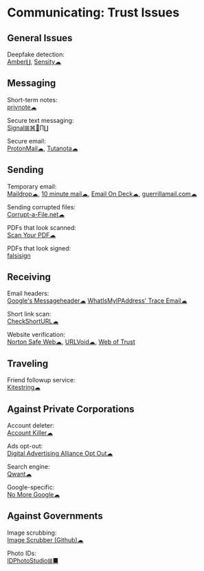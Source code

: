 # Communicating: Trust Issues

## General Issues

Deepfake detection:  
[Amber∐](https://ambervideo.co/),
[Sensity☁](https://platform.sensity.ai/deepfake-detection)

## Messaging

Short-term notes:  
[privnote☁](https://privnote.com/)

Secure text messaging:  
[Signal⊞⌘🐧∏∐](https://signal.org/)

Secure email:  
[ProtonMail☁](https://protonmail.com/),
[Tutanota☁](https://tutanota.com/)

## Sending

Temporary email:  
[Maildrop☁](https://maildrop.cc/),
[10 minute mail☁](https://10minutemail.com/),
[Email On Deck☁](https://www.emailondeck.com/),
[guerrillamail.com☁](https://www.guerrillamail.com/)

Sending corrupted files:  
[Corrupt-a-File.net☁](https://corrupt-a-file.net/)

PDFs that look scanned:  
[Scan Your PDF☁](https://www.scanyourpdf.com/)

PDFs that look signed:  
[falsisign](https://gitlab.com/edouardklein/falsisign)

## Receiving

Email headers:  
[Google's Messageheader☁](https://toolbox.googleapps.com/apps/messageheader/)
[WhatIsMyIPAddress' Trace Email☁](https://whatismyipaddress.com/trace-email)

Short link scan:  
[CheckShortURL☁](https://checkshorturl.com/)

Website verification:  
[Norton Safe Web☁](https://safeweb.norton.com/),
[URLVoid☁](https://www.urlvoid.com/),
[Web of Trust](https://mywot.com/)

## Traveling

Friend followup service:  
[Kitestring☁](https://www.kitestring.io/)

## Against Private Corporations

Account deleter:  
[Account Killer☁](https://www.accountkiller.com/en/popular)

Ads opt-out:  
[Digital Advertising Alliance Opt Out☁](http://www.aboutads.info/choices/)

Search engine:  
[Qwant☁](https://www.qwant.com/)

Google-specific:  
[No More Google☁](https://nomoregoogle.com/)

## Against Governments

Image scrubbing:  
[Image Scrubber (Github)☁](https://everestpipkin.github.io/image-scrubber/)

Photo IDs:  
[IDPhotoStudio⊞■](https://kcsoftwares.com/?idps)
